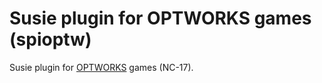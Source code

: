 Susie plugin for OPTWORKS games (spioptw)
=========================================

Susie plugin for [OPTWORKS](http://www.toranoana.jp/mailorder/cit/circle/19/66/5730303436363139/ns_4f5054574f524b53_01.html) games (NC-17).
